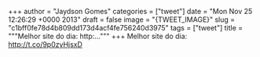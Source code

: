 
+++
author = "Jaydson Gomes"
categories = ["tweet"]
date = "Mon Nov 25 12:26:29 +0000 2013"
draft = false
image = "{TWEET_IMAGE}"
slug = "c1bff0fe78d4b809dd173d4acf4fe756240d3975"
tags = ["tweet"]
title = """Melhor site do dia: http:..."""
+++
Melhor site do dia: http://t.co/9p0zyHjsxD
